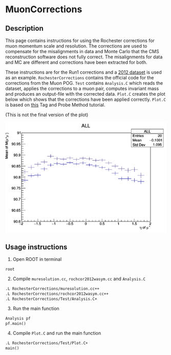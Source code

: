 # MuonCorrections

## Description

This page contains instructions for using the Rochester corrections for muon momentum scale and resolution. The corrections are used to compensate for the misalignments in data and Monte Carlo that the CMS reconstruction software does not fully correct. The misalignments for data and MC are different and corrections have been extracted for both.

These instructions are for the Run1 corrections and a [2012 dataset](http://opendata.cern.ch/record/12341) is used as an example. `RochesterCorrections` contains the official code for the corrections from the Muon POG. `Test` contains `Analysis.C` which reads the dataset, applies the corrections to a muon pair, computes invariant mass and produces an output-file with the corrected data. `Plot.C` creates the plot below which shows that the corrections have been applied correctly. `Plot.C` is based on [this](https://cms-opendata-workshop.github.io/workshop-lesson-tagandprobe/index.html) Tag and Probe Method tutorial.

(This is not the final version of the plot)

![dimuon_mass_eta](/RochesterCorrections/Test/dimuon_mass_eta.png)

## Usage instructions
1. Open ROOT in terminal
```
root
```

2. Compile `muresolution.cc`, `rochcor2012wasym.cc` and `Analysis.C`
```
.L RochesterCorrections/muresolution.cc++
.L RochesterCorrections/rochcor2012wasym.cc++
.L RochesterCorrections/Test/Analysis.C+
```

3. Run the main function
```
Analysis pf
pf.main()
```
4. Compile `Plot.C` and run the main function
```
.L RochesterCorrections/Test/Plot.C+
main()
```
